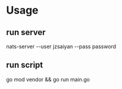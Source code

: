 # Usage

## run server

nats-server --user jzsaiyan --pass password

## run script

go mod vendor && go run main.go